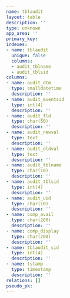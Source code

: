 ```yaml
---
name: tblaudit
layout: table
description: ''
type: unknown
app_area: ''
primary_key: 
indexes:
- name: tblaudit
  unique: false
  columns:
  - audit_tblname
  - audit_tblsid
columns:
- name: audit_dtm
  type: smalldatetime
  description: ''
- name: audit_eventsid
  type: int(4)
  description: ''
- name: audit_fld
  type: char(50)
  description: ''
- name: audit_newval
  type: text
  description: ''
- name: audit_oldval
  type: text
  description: ''
- name: audit_tblname
  type: char(10)
  description: ''
- name: audit_tblsid
  type: int(4)
  description: ''
- name: audit_uid
  type: char(10)
  description: ''
- name: comp_avail
  type: char(200)
  description: ''
- name: comp_display
  type: char(200)
  description: ''
- name: tblaudit_sid
  type: int(4)
  description: ''
- name: tstamp
  type: timestamp
  description: ''
relations: []
pseudo_pk: 
---
```


